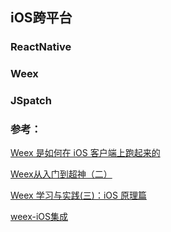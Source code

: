 ##  iOS跨平台


### ReactNative


### Weex


### 

### JSpatch


### 参考：
[Weex 是如何在 iOS 客户端上跑起来的](https://www.jianshu.com/p/41cde2c62b81)

[Weex从入门到超神（二）](https://www.jianshu.com/p/53f69bfcbc50)

[Weex 学习与实践(三)：iOS 原理篇](http://ios.jobbole.com/91348/)


[weex-iOS集成](https://www.cnblogs.com/LiLihongqiang/p/6704713.html)
